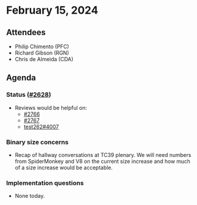 # February 15, 2024

## Attendees
- Philip Chimento (PFC)
- Richard Gibson (RGN)
- Chris de Almeida (CDA)

## Agenda

### Status ([#2628](https://github.com/tc39/proposal-temporal/issues/2628))
- Reviews would be helpful on:
    - [#2766](https://github.com/tc39/proposal-temporal/pull/2766)
    - [#2767](https://github.com/tc39/proposal-temporal/pull/2767)
    - [test262#4007](https://github.com/tc39/test262/pull/4007)

### Binary size concerns
- Recap of hallway conversations at TC39 plenary. We will need numbers from SpiderMonkey and V8 on the current size increase and how much of a size increase would be acceptable.

### Implementation questions
- None today.
